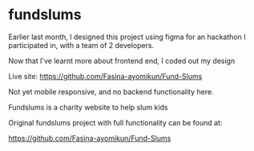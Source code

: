# fundslums

Earlier last month, I designed this project using figma for an hackathon I participated in, with a team of 2 developers.

Now that I've learnt more about frontend end, I coded out my design

Live site: https://github.com/Fasina-ayomikun/Fund-Slums

Not yet mobile responsive, and no backend functionality here.

Fundslums is a charity website to help slum kids

Original fundslums project with full functionality can be found at:

https://github.com/Fasina-ayomikun/Fund-Slums
